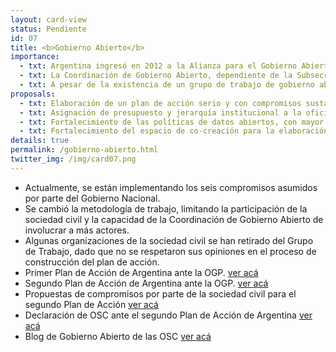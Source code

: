 ```yaml
---
layout: card-view
status: Pendiente
id: 07
title: <b>Gobierno Abierto</b>
importance:
  - txt: Argentina ingresó en 2012 a la Alianza para el Gobierno Abierto, y aún no se ven cambios sustanciales a raíz de su participación.
  - txt: La Coordinación de Gobierno Abierto, dependiente de la Subsecretaría de Tecnologías de Gestión, carece de jerarquía institucional y presupuesto propio para llevar adelante políticas activas de gobierno abierto.
  - txt: A pesar de la existencia de un grupo de trabajo de gobierno abierto, no existe un espacio real de co-creación de políticas públicas y compromisos junto a la sociedad civil, de modo horizontal.
proposals:
  - txt: Elaboración de un plan de acción serio y con compromisos sustanciales para la apertura y transparencia del Estado argentino.
  - txt: Asignación de presupuesto y jerarquía institucional a la oficina responsable de contacto con la Alianza para el Gobierno Abierto.
  - txt: Fortalecimiento de las políticas de datos abiertos, con mayor cantidad de bases de datos y mejor accesibilidad de la información.
  - txt: Fortalecimiento del espacio de co-creación para la elaboración del plan de acción de gobierno abierto, incorporando propuestas de la sociedad civil.
details: true
permalink: /gobierno-abierto.html
twitter_img: /img/card07.png
---
```


* Actualmente, se están implementando los seis compromisos asumidos por parte del Gobierno Nacional.
* Se cambió la metodología de trabajo, limitando la participación de la sociedad civil y la capacidad de la Coordinación de Gobierno Abierto de involucrar a más actores.
* Algunas organizaciones de la sociedad civil se han retirado del Grupo de Trabajo, dado que no se respetaron sus opiniones en el proceso de construcción del plan de acción.
* Primer Plan de Acción de Argentina ante la OGP. [ver acá](http://www.gobiernoabierto.gob.ar/multimedia/files/Plan%20de%20Accion%20ARGENTINA%20final.pdf)
* Segundo Plan de Acción de Argentina ante la OGP. [ver acá](http://www.gobiernoabierto.gob.ar/multimedia/files/2.II%20Plan%20de%20Acci%C3%B3n%20Nacional%20de%20Gobierno%20Abierto%202015-2017.pdf)
* Propuestas de compromisos por parte de la sociedad civil para el segundo Plan de Acción [ver acá](https://ogpargentina.wordpress.com/2015/07/16/presentamos-formalmente-compromisos-para-incorporar-al-plan-de-accion/)
* Declaración de OSC ante el segundo Plan de Acción de Argentina [ver acá](https://ogpargentina.wordpress.com/2015/09/04/aclaracion-frente-la-presentacion-del-segundo-plan-de-accion-de-argentina-ante-ogp/)
* Blog de Gobierno Abierto de las OSC [ver acá](https://ogpargentina.wordpress.com)
